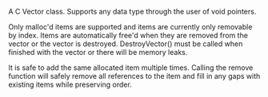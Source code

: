 
A C Vector class. Supports any data type through the user of void pointers.

Only malloc'd items are supported and items are currently only removable by index. Items are automatically free'd when they are removed from the vector or the vector is destroyed. DestroyVector() must be called when finished with the vector or there will be memory leaks.

It is safe to add the same allocated item multiple times. Calling the remove function will safely remove all references to the item and fill in any gaps with existing items while preserving order.
